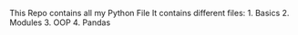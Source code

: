 This Repo contains all my Python File
It contains different files:
    1. Basics
    2. Modules
    3. OOP
    4. Pandas
    
     